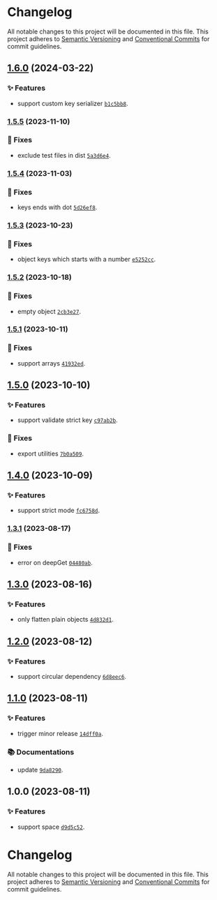 # Changelog

All notable changes to this project will be documented in this file.
This project adheres to [Semantic Versioning](https://semver.org) and [Conventional Commits](https://www.conventionalcommits.org) for commit guidelines.

## [1.6.0](https://github.com/Nikaple/uni-flatten/compare/v1.5.5...v1.6.0) (2024-03-22)

### ✨ Features

- support custom key serializer [`b1c5bb8`](https://github.com/Nikaple/uni-flatten/commit/b1c5bb8463d906f9dae7bd407f0dfcbea5c14dca).

### [1.5.5](https://github.com/Nikaple/uni-flatten/compare/v1.5.4...v1.5.5) (2023-11-10)

### 🐛 Fixes

- exclude test files in dist [`5a3d6e4`](https://github.com/Nikaple/uni-flatten/commit/5a3d6e45c510715fa826f240e1812604b5f4f2d8).

### [1.5.4](https://github.com/Nikaple/uni-flatten/compare/v1.5.3...v1.5.4) (2023-11-03)

### 🐛 Fixes

- keys ends with dot [`5d26ef8`](https://github.com/Nikaple/uni-flatten/commit/5d26ef8af2e16ab5fa15c01a76e1fa4bbdd1786d).

### [1.5.3](https://github.com/Nikaple/uni-flatten/compare/v1.5.2...v1.5.3) (2023-10-23)

### 🐛 Fixes

- object keys which starts with a number [`e5252cc`](https://github.com/Nikaple/uni-flatten/commit/e5252cc1dc8c00b0ab73d85bec028d2c5f0fa761).

### [1.5.2](https://github.com/Nikaple/uni-flatten/compare/v1.5.1...v1.5.2) (2023-10-18)

### 🐛 Fixes

- empty object [`2cb3e27`](https://github.com/Nikaple/uni-flatten/commit/2cb3e27c2764b3a6c139e6f857b6b63ec2a18e4a).

### [1.5.1](https://github.com/Nikaple/uni-flatten/compare/v1.5.0...v1.5.1) (2023-10-11)

### 🐛 Fixes

- support arrays [`41932ed`](https://github.com/Nikaple/uni-flatten/commit/41932ed333faa7468366229c4b2605aadc4594f8).

## [1.5.0](https://github.com/Nikaple/uni-flatten/compare/v1.4.0...v1.5.0) (2023-10-10)

### ✨ Features

- support validate strict key [`c97ab2b`](https://github.com/Nikaple/uni-flatten/commit/c97ab2b394b2ec4463c4521a681935447969f428).

### 🐛 Fixes

- export utilities [`7b0a509`](https://github.com/Nikaple/uni-flatten/commit/7b0a5095809e24b37c887b778f876ed8d9f5139e).

## [1.4.0](https://github.com/Nikaple/uni-flatten/compare/v1.3.1...v1.4.0) (2023-10-09)

### ✨ Features

- support strict mode [`fc6758d`](https://github.com/Nikaple/uni-flatten/commit/fc6758d22c0603d68eb9fac92c1980e936853493).

### [1.3.1](https://github.com/Nikaple/uni-flatten/compare/v1.3.0...v1.3.1) (2023-08-17)

### 🐛 Fixes

- error on deepGet [`04480ab`](https://github.com/Nikaple/uni-flatten/commit/04480ab59dc254cf619cc75c1adf57488ad2f4c3).

## [1.3.0](https://github.com/Nikaple/uni-flatten/compare/v1.2.0...v1.3.0) (2023-08-16)

### ✨ Features

- only flatten plain objects [`4d832d1`](https://github.com/Nikaple/uni-flatten/commit/4d832d1f1caa12781a04ffb12a6d6e195c77fae1).

## [1.2.0](https://github.com/Nikaple/uni-flatten/compare/v1.1.0...v1.2.0) (2023-08-12)

### ✨ Features

- support circular dependency [`6d8eec6`](https://github.com/Nikaple/uni-flatten/commit/6d8eec61015687573ba791de4cc8b2c4b4428999).

## [1.1.0](https://github.com/Nikaple/uni-flatten/compare/v1.0.0...v1.1.0) (2023-08-11)

### ✨ Features

- trigger minor release [`14dff0a`](https://github.com/Nikaple/uni-flatten/commit/14dff0a45032b84e0fb770bba8b48c6f80542340).

### 📚 Documentations

- update [`9da8290`](https://github.com/Nikaple/uni-flatten/commit/9da82903eb151abd05119fb8f491c754efe73db8).

## 1.0.0 (2023-08-11)

### ✨ Features

- support space [`d9d5c52`](https://github.com/Nikaple/uni-flatten/commit/d9d5c525cd7dd1b356887c9bf18106f5fd7bf236).

# Changelog

All notable changes to this project will be documented in this file.
This project adheres to [Semantic Versioning](https://semver.org) and [Conventional Commits](https://www.conventionalcommits.org) for commit guidelines.
